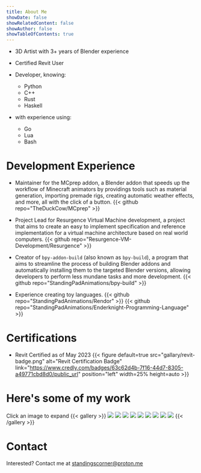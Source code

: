 ```yaml
---
title: About Me
showDate: false
showRelatedContent: false
showAuthor: false
showTableOfContents: true
---
```


- 3D Artist with 3+ years of Blender experience
- Certified Revit User

- Developer, knowing:
    - Python
    - C++
    - Rust
    - Haskell
- with experience using:
    - Go
    - Lua
    - Bash

# Development Experience
- Maintainer for the MCprep addon, a Blender addon that speeds up the workflow of Minecraft animators by providings tools such as material generation, importing premade rigs, creating automatic weather effects, and more, all with the click of a button.
{{< github repo="TheDuckCow/MCprep" >}}

- Project Lead for Resurgence Virtual Machine development, a project that aims to create an easy to implement specification and reference implementation for a virtual machine architecture based on real world computers.
{{< github repo="Resurgence-VM-Development/Resurgence" >}}

- Creator of `bpy-addon-build` (also known as `bpy-build`), a program that aims to streamline the process of building Blender addons and automatically installing them to the targeted Blender versions, allowing developers to perform less mundane tasks and more development.
{{< github repo="StandingPadAnimations/bpy-build" >}}

- Experience creating toy languages.
{{< github repo="StandingPadAnimations/Rendor" >}}
{{< github repo="StandingPadAnimations/Enderknight-Programming-Language" >}}

# Certifications
- Revit Certified as of May 2023
{{< figure default=true src="gallary/revit-badge.png" alt="Revit Certification Badge" link="https://www.credly.com/badges/63c62d4b-7f16-44d7-8305-a49771cbd8d0/public_url" position="left" width=25% height=auto >}}

# Here's some of my work 
Click an image to expand
{{< gallery >}}
  <img src="gallery/archviz1.png"       class="grid-w33" />
  <img src="gallery/archviz3.png"       class="grid-w33" />
  <img src="gallery/scifi-fire.png"     class="grid-w33" />
  <img src="gallery/birthday.png"       class="grid-w33" />
  <img src="gallery/desert-fight.png"   class="grid-w33" />
  <img src="gallery/archviz2.png"       class="grid-w33" />
  <img src="gallery/archviz2.png"       class="grid-w33" />
  <img src="gallery/forest.png"         class="grid-w33" />
  <img src="gallery/new-years.png"      class="grid-w33" />
{{< /gallery >}}

# Contact
Interested? Contact me at [standingscorner@proton.me](mailto:standingscorner@proton.me)
